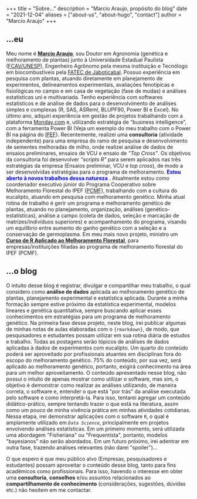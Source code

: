+++
title = "Sobre..."
description = "Marcio Araujo, propósito do blog"
date = "2021-12-04"
aliases = ["about-us", "about-hugo", "contact"]
author = "Marcio Araujo"
+++

## ...eu

  Meu nome é [**Marcio Araujo**](http://lattes.cnpq.br/0015960014138408), sou Doutor em Agronomia (genética e melhoramento de plantas) junto à Universidade Estadual Paulista ([FCAV/UNESP](https://www.fcav.unesp.br/)), Engenheiro Agrônomo pela mesma instituição e Tecnólogo em biocombustíveis pela [FATEC de Jaboticabal](https://www.fatecjaboticabal.edu.br/). Possuo experiência em pesquisa com plantas, atuando diretamente em planejamento de experimentos, delineamentos experimentais, avaliações fenotípicas e fisiológicas no campo e em casa de vegetação (fase de mudas) e análises estatísticas uni e multivariada. Tenho experiência com softwares estatísticos e de análise de dados para o desenvolvimento de análises simples e complexas (R, SAS, ASReml, BLUPF90, Power BI e Excel). No último ano, adquiri experiência em gestão de projetos trabalhando com a plataforma [Monday.com](https://monday.com/lang/pt/) e, utilizando estratégia de “business intelligence”, com a ferramenta Power BI (Veja um exemplo do meu trabalho com o Power BI na página do [IPEF](https://www.ipef.br/pcmf/projetos.aspx)). Recentemente, realizei uma **consultoria** (atividade independente) para uma empresa do ramo de pesquisa e desenvolvimento de sementes melhoradas de milho, onde realizei análise de dados de ensaios preliminares, ensaios de VCU e ensaio de *"Top Cross"*. Os objetivos da consultoria foi desenvolver *"scripts R"* para serem aplicados nas três estratégias da empresa (Ensaios preliminar, VCU e *top cross*), de modo a ser desenvolvidas estratégias para o programa de melhoramento. <span style="color: blue"> **Estou aberto à novos trabalhos dessa natureza** </span>. Atualmente estou como coordenador executivo júnior do Programa Cooperativo sobre Melhoramento Florestal do IPEF ([PCMF](https://www.ipef.br/pcmf/)), trabalhando com a cultura do eucalipto, atuando em pesquisa com melhoramento genético. Minha atual rotina de trabalho é gerir um programa e melhoramento genético de plantas, atuando no planejamento, organização, análises (genético-estatísticas), análise a campo (coleta de dados, seleção e marcação de matrizes/indivíduos superiores) e acompanhamento do programa, visando um equilíbrio entre aumento do ganho genético com a seleção e a conservação de germoplasma. Em meu mais novo projeto, ministro um [**Curso de R Aplicado ao Melhoramento Florestal**](https://www.ipef.br/eventos/evento.aspx?id=505), para empresas/instituições filiadas ao programa de melhoramento florestal do IPEF (PCMF).


## ...o blog

O intuito desse blog é registrar, divulgar e compartilhar meu trabalho, o qual considero como **análise de dados** aplicada ao melhoramento genético de plantas, planejamento experimental e estatística aplicada. Durante a minha formação sempre estive próximo da estatística experimental, modelos lineares e genética quantitativa, sempre buscando aplicar esses conhecimentos em estratégias para um programa de melhoramento genético. Na primeira fase desse projeto, neste blog, irei publicar algumas de minhas notas de aulas elaboradas com o `{rmarkdown}`, de modo, que pesquisadores e estudantes possam utilizar em sua rotina diária de estudos e trabalho. Todas as postagens serão tópicos de análises de dados aplicadas à dados de experimentos com eucalipto. Um quarto do conteúdo poderá ser aproveitado por profissionais atuantes em disciplinas fora do escopo do melhoramento genético. 75% do conteúdo, por sua vez, será aplicado ao melhoramento genético, portanto, exigirá conhecimento na área para um melhor aproveitamento. O conteúdo apresentado nesse blog, não possui o intuito de apenas mostrar como utilizar o software, mas sim, o objetivo é demonstrar como realizar as análises utilizando, de maneira correta, o software e, entender o que está "por trás" da análise executada pelo software e como interpretá-la. Para isso, tentarei agregar um conteúdo didático-prático, sempre tentando trazer o que está na literatura, assim como um pouco de minha vivência prática em minhas atividades cotidianas. Nessa etapa, irei demonstrar aplicações com o software `R`, o qual é amplamente utilizado em *`Data Science`*, principalmente em projetos envolvendo análises estatísticas. Em um primeiro momento, será utilizada uma abordagem "Fisheriana" ou "Frequentista", portanto, modelos "bayesianos" não serão abordados. Em um futuro próximo, irei adentrar em outra fase, trazendo análises relevantes (não darei "spoiler")...

O que espero é que meu público alvo (Empresas, pesquisadores e estudantes) possam aproveitar o conteúdo desse blog, tanto para fins acadêmicos como profissionais.  Para isso, havendo o interesse em obter uma **consultoria**, **conselhos** e/ou assuntos relacionados ao **compartilhamento de conhecimento** (considerações, sugestões, dúvidas etc.) não hesitem em me contactar.
